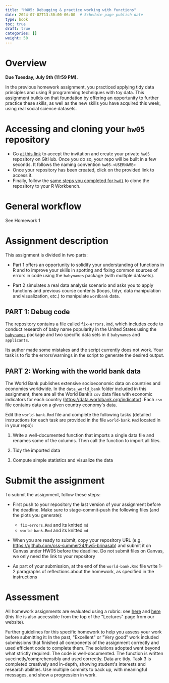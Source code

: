 ```yaml
---
title: "HW05: Debugging & practice working with functions"
date: 2024-07-02T13:30:00-06:00  # Schedule page publish date
type: book
toc: true
draft: true
categories: []
weight: 50
---
```




# Overview

**Due Tuesday, July 9th (11:59 PM).**

In the previous homework assignment, you practiced applying tidy data principles and using R programming techniques with toy data. This assignment builds on that foundation by offering an opportunity to further practice these skills, as well as the new skills you have acquired this week, using real social science datasets.


# Accessing and cloning your `hw05` repository

* Go [at this link](https://classroom.github.com/a/hgBx2KXX) to accept the invitation and create your private `hw05` repository on GitHub. Once you do so, your repo will be built in a few seconds. It follows the naming convention `hw05-<USERNAME>`
* Once your repository has been created, click on the provided link to access it. 
* Finally, follow the [same steps you completed for `hw01`](/homework/edit-readme/) to clone the repository to your R Workbench.


# General workflow

See Homework 1


# Assignment description

This assignment is divided in two parts:

* Part 1 offers an opportunity to solidify your understanding of functions in R and to improve your skills in spotting and fixing common sources of errors in code using the `babynames` package (with multiple datasets). 

* Part 2 simulates a real data analysis scenario and asks you to apply functions and previous course contents (loops, tidyr, data manipulation and visualization, etc.) to manipulate `wordbank` data.


## PART 1: Debug code

The repository contains a file called `fix-errors.Rmd`, which includes code to conduct research of baby name popularity in the United States using the [`babynames`](http://hadley.github.io/babynames/) package and two specific data sets in it `babynames` and `applicants`. 

Its author made some mistakes and the script currently does not work. Your task is to fix the errors/warnings in the script to generate the desired output.


## PART 2: Working with the world bank data

The World Bank publishes extensive socioeconomic data on countries and economies worldwide. In the `data_world_bank` folder included in this assignment, there are all the World Bank’s `csv` data files with economic indicators for each country (https://data.worldbank.org/indicator). Each `csv` file contains data on a given country economy's data.

Edit the `world-bank.Rmd` file and complete the following tasks (detailed instructions for each task are provided in the file `world-bank.Rmd` located in in your repo):

1. Write a well-documented function that imports a single data file and renames some of the columns. Then call the function to import all files.

2. Tidy the imported data

3. Compute simple statistics and visualize the data

<!--
Once you have the data imported, write a brief report exploring and analyzing at least [two variables in the data](http://data.worldbank.org/indicator). Use a combination of descriptive statistics, tables, and figures, and present your results and analysis in a coherent and interpretable manner. The main point is that your report should not just be code and output from R - you also need to include your own written analysis. Submitting the report as an [Quarto document](http://rmarkdown.rstudio.com/) will make this much easier (and is in fact mandatory).
-->


# Submit the assignment

To submit the assignment, follow these steps:

* First push to your repository the last version of your assignment before the deadline. Make sure to stage-commit-push the following files (and the plots you generate):
    
    - `fix-errors.Rmd` and its knitted `md`
    - `world-bank.Rmd` and its knitted `md`

* When you are ready to submit, copy your repository URL (e.g. https://github.com/css-summer24/hw5-brinasab) and submit it on Canvas under HW05 before the deadline. Do not submit files on Canvas, we only need the link to your repository 

* As part of your submission, at the end of the `world-bank.Rmd` file write 1-2 paragraphs of reflections about the homework, as specified in the instructions

  
# Assessment

All homework assignments are evaluated using a rubric: see [here](/faq/homework-evaluations/) and [here](https://docs.google.com/spreadsheets/d/1h7_TmhUr5k7BGT3h-F4VJMUEEUtvvhqw/edit?usp=sharing&ouid=112534119211880791899&rtpof=true&sd=true) (this file is also accessible from the top of the "Lectures" page from our website).

Further guidelines for this specific homework to help you assess your work before submitting it:
In the past, "Excellent" or "Very good" work included submissions that finished all components of the assignment correctly and used efficient code to complete them. The solutions adopted went beyond what strictly required. The code is well-documented. The function is written succinctly/comprehensibly and used correctly. Data are tidy. Task 3 is completed creatively and in-depth, showing student's interests and research abilities. Use multiple commits to back up, with meaningful messages, and show a progression in work.

